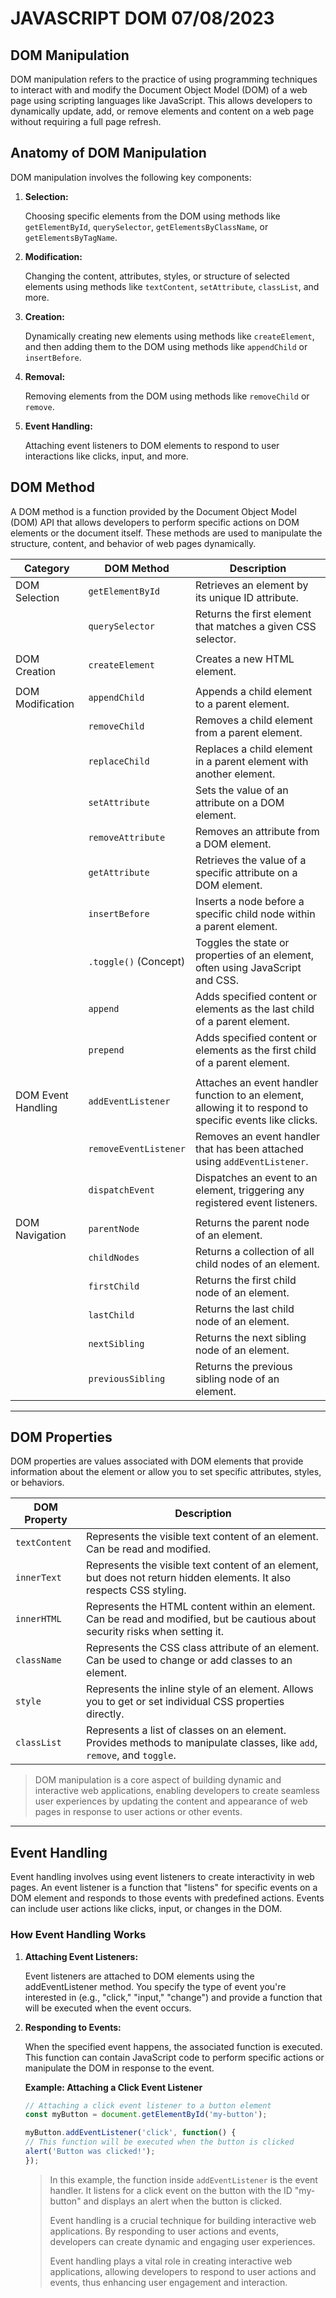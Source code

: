 # JAVASCRIPT DOM 07/08/2023

## DOM Manipulation

DOM manipulation refers to the practice of using programming techniques to interact with and modify the Document Object Model (DOM) of a web page using scripting languages like JavaScript. This allows developers to dynamically update, add, or remove elements and content on a web page without requiring a full page refresh.

## Anatomy of DOM Manipulation

DOM manipulation involves the following key components:

1. **Selection:** 
   
   Choosing specific elements from the DOM using methods like `getElementById`, `querySelector`, `getElementsByClassName`, or `getElementsByTagName`.

2. **Modification:** 
   
   Changing the content, attributes, styles, or structure of selected elements using methods like `textContent`, `setAttribute`, `classList`, and more.

3. **Creation:**
   
    Dynamically creating new elements using methods like `createElement`, and then adding them to the DOM using methods like `appendChild` or `insertBefore`.

4. **Removal:** 
   
   Removing elements from the DOM using methods like `removeChild` or `remove`.

5. **Event Handling:** 
   
   Attaching event listeners to DOM elements to respond to user interactions like clicks, input, and more.

## DOM Method

A DOM method is a function provided by the Document Object Model (DOM) API that allows developers to perform specific actions on DOM elements or the document itself. These methods are used to manipulate the structure, content, and behavior of web pages dynamically.

| Category                | DOM Method             | Description                                                                                                                                                          |
|-------------------------|------------------------|----------------------------------------------------------------------------------------------------------------------------------------------------------------------|
| DOM Selection           | `getElementById`       | Retrieves an element by its unique ID attribute.                                                                                                                    |
|                         | `querySelector`        | Returns the first element that matches a given CSS selector.                                                                                                         |
|                         |                        |                                                                                                      |
| DOM Creation            | `createElement`        | Creates a new HTML element.                                                                                                                                          |
|                         |                        |                                                                                                      |
| DOM Modification        | `appendChild`          | Appends a child element to a parent element.                                                                                                                        |
|                         | `removeChild`          | Removes a child element from a parent element.                                                                                                                      |
|                         | `replaceChild`         | Replaces a child element in a parent element with another element.                                                                                                  |
|                         | `setAttribute`         | Sets the value of an attribute on a DOM element.                                                                                                                    |
|                         | `removeAttribute`      | Removes an attribute from a DOM element.                                                                                                                            |
|                         | `getAttribute`         | Retrieves the value of a specific attribute on a DOM element.                                        |
|                         | `insertBefore`         | Inserts a node before a specific child node within a parent element.                                                                                                |
|                         | `.toggle()` (Concept)  | Toggles the state or properties of an element, often using JavaScript and CSS.                       |
|                         | `append`               | Adds specified content or elements as the last child of a parent element.                                                       |
|                         | `prepend`              | Adds specified content or elements as the first child of a parent element.                                                      |
|                         |                        |                                                                                                      |
| DOM Event Handling      | `addEventListener`     | Attaches an event handler function to an element, allowing it to respond to specific events like clicks.                                                           |
|                         | `removeEventListener`  | Removes an event handler that has been attached using `addEventListener`.                                                                                            |
|                         | `dispatchEvent`        | Dispatches an event to an element, triggering any registered event listeners.                                                                                        |
|                         |                        |                                                                                                      |
| DOM Navigation          | `parentNode`           | Returns the parent node of an element.                                                                                                                              |
|                         | `childNodes`           | Returns a collection of all child nodes of an element.                                                                                                              |
|                         | `firstChild`           | Returns the first child node of an element.                                                                                                                         |
|                         | `lastChild`            | Returns the last child node of an element.                                                                                                                          |
|                         | `nextSibling`          | Returns the next sibling node of an element.                                                                                                                        |
|                         | `previousSibling`      | Returns the previous sibling node of an element.                                                                                                                    |

---

## DOM Properties

DOM properties are values associated with DOM elements that provide information about the element or allow you to set specific attributes, styles, or behaviors.

| DOM Property         | Description                                                                                                                                                        |
|----------------------|--------------------------------------------------------------------------------------------------------------------------------------------------------------------|
| `textContent`          | Represents the visible text content of an element. Can be read and modified.                                                                                      |
| `innerText`            | Represents the visible text content of an element, but does not return hidden elements. It also respects CSS styling.                                           |
| `innerHTML`            | Represents the HTML content within an element. Can be read and modified, but be cautious about security risks when setting it.                                    |
| `className`            | Represents the CSS class attribute of an element. Can be used to change or add classes to an element.                                                              |
| `style`                | Represents the inline style of an element. Allows you to get or set individual CSS properties directly.                                                           |
| `classList`            | Represents a list of classes on an element. Provides methods to manipulate classes, like `add`, `remove`, and `toggle`.                                           |


>DOM manipulation is a core aspect of building dynamic and interactive web applications, enabling developers to create seamless user experiences by updating the content and appearance of web pages in response to user actions or other events.

---

## Event Handling

Event handling involves using event listeners to create interactivity in web pages. An event listener is a function that "listens" for specific events on a DOM element and responds to those events with predefined actions. Events can include user actions like clicks, input, or changes in the DOM.

### How Event Handling Works

1. **Attaching Event Listeners:**

   Event listeners are attached to DOM elements using the addEventListener method. You specify the type of event you're interested in (e.g., "click," "input," "change") and provide a function that will be executed when the event occurs.

2. **Responding to Events:**

   When the specified event happens, the associated function is executed. This function can contain JavaScript code to perform specific actions or manipulate the DOM in response to the event.
   
   **Example: Attaching a Click Event Listener**
   ```javascript
   // Attaching a click event listener to a button element
   const myButton = document.getElementById('my-button');

   myButton.addEventListener('click', function() {
   // This function will be executed when the button is clicked
   alert('Button was clicked!');
   });
   ```
   >In this example, the function inside `addEventListener` is the event handler. It listens for a click event on the button with the ID "my-button" and displays an alert when the button is clicked.
   >
   >Event handling is a crucial technique for building interactive web applications. By responding to user actions and events, developers can create dynamic and engaging user experiences.
   >
   >Event handling plays a vital role in creating interactive web applications, allowing developers to respond to user actions and events, thus enhancing user engagement and interaction.





